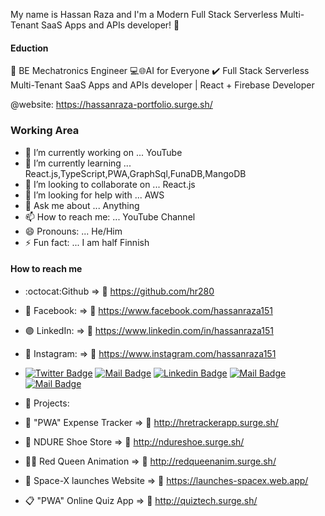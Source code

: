  My name is Hassan Raza and I'm a Modern Full Stack Serverless Multi-Tenant SaaS Apps and APIs developer! 👋

#### Eduction

👷 BE Mechatronics Engineer
💻🌐AI for Everyone
✔️ Full Stack Serverless Multi-Tenant SaaS Apps and APIs developer | React + Firebase Developer

@website: https://hassanraza-portfolio.surge.sh/

### Working Area

- 🔭 I’m currently working on ... YouTube
- 🌱 I’m currently learning ... React.js,TypeScript,PWA,GraphSql,FunaDB,MangoDB
- 👯 I’m looking to collaborate on ... React.js
- 🤔 I’m looking for help with ... AWS
- 💬 Ask me about ... Anything
- 📫 How to reach me: ... YouTube Channel
- 😄 Pronouns: ... He/Him
- ⚡ Fun fact: ... I am half Finnish

#### How to reach me

- :octocat:Github => 🔗 https://github.com/hr280
- 🔵 Facebook: => 🔗 https://www.facebook.com/hassanraza151
- 🟣 LinkedIn: => 🔗 https://www.linkedin.com/in/hassanraza151
- 🔷 Instagram: => 🔗 https://www.instagram.com/hassanraza151

- [![Twitter Badge](https://img.shields.io/badge/-@@HassanR98308647-1ca0f1?style=flat&labelColor=1ca0f1&logo=twitter&logoColor=white&link=https://twitter.com/@HassanR98308647)](https://twitter.com/Ipenywis) [![Mail Badge](https://img.shields.io/badge/-CoderOne-e74c3c?style=flat&labelColor=e74c3c&logo=youtube&logoColor=white)](https://youtube.com/coderone) [![Linkedin Badge](https://img.shields.io/badge/-Islem-0e76a8?style=flat&labelColor=0e76a8&logo=linkedin&logoColor=white)](https://www.linkedin.com/in/islem-maboud/) [![Mail Badge](https://img.shields.io/badge/-@islempenywis-e84393?style=flat&labelColor=e84393&logo=instagram&logoColor=white)](https://instagram.com/islempenywis) [![Mail Badge](https://img.shields.io/badge/-islempenywis-c0392b?style=flat&labelColor=c0392b&logo=gmail&logoColor=white)](mailto:islempenywis@gmail.com) 

- 🏅 Projects:

- 💸 "PWA" Expense Tracker => 🔗 http://hretrackerapp.surge.sh/
- 🛒 NDURE Shoe Store => 🔗 http://ndureshoe.surge.sh/
- 👨‍💻 Red Queen Animation  => 🔗 http://redqueenanim.surge.sh/
- 🚀 Space-X launches Website => 🔗 https://launches-spacex.web.app/
- 📋 "PWA" Online Quiz App => 🔗 http://quiztech.surge.sh/
